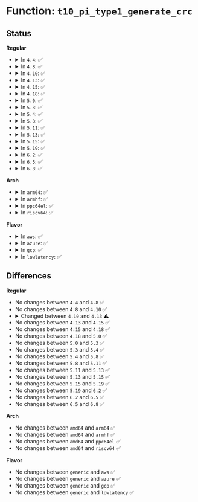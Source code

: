# Function: <code>t10_pi_type1_generate_crc</code>

## Status
<b>Regular</b>
<ul>
<li>
<details>
<summary>In <code>4.4</code>: ✅</summary>

```c
int t10_pi_type1_generate_crc(struct blk_integrity_iter *iter);
```

**Collision:** Unique Static

**Inline:** No

**Transformation:** False

**Instances:**

```
In block/t10-pi.c (ffffffff813e8a50)
Location: block/t10-pi.c:123
Inline: False
```
**Symbols:**

```
ffffffff813e8a50-ffffffff813e8a6c: t10_pi_type1_generate_crc (STB_LOCAL)
```
</details>
</li>
<li>
<details>
<summary>In <code>4.8</code>: ✅</summary>

```c
int t10_pi_type1_generate_crc(struct blk_integrity_iter *iter);
```

**Collision:** Unique Static

**Inline:** No

**Transformation:** False

**Instances:**

```
In block/t10-pi.c (ffffffff8142eb30)
Location: block/t10-pi.c:123
Inline: False
```
**Symbols:**

```
ffffffff8142eb30-ffffffff8142eb4c: t10_pi_type1_generate_crc (STB_LOCAL)
```
</details>
</li>
<li>
<details>
<summary>In <code>4.10</code>: ✅</summary>

```c
int t10_pi_type1_generate_crc(struct blk_integrity_iter *iter);
```

**Collision:** Unique Static

**Inline:** No

**Transformation:** False

**Instances:**

```
In block/t10-pi.c (ffffffff814488b0)
Location: block/t10-pi.c:123
Inline: False
```
**Symbols:**

```
ffffffff814488b0-ffffffff814488cc: t10_pi_type1_generate_crc (STB_LOCAL)
```
</details>
</li>
<li>
<details>
<summary>In <code>4.13</code>: ✅</summary>

```c
blk_status_t t10_pi_type1_generate_crc(struct blk_integrity_iter *iter);
```

**Collision:** Unique Static

**Inline:** No

**Transformation:** False

**Instances:**

```
In block/t10-pi.c (ffffffff81456d50)
Location: block/t10-pi.c:120
Inline: False
```
**Symbols:**

```
ffffffff81456d50-ffffffff81456d6c: t10_pi_type1_generate_crc (STB_LOCAL)
```
</details>
</li>
<li>
<details>
<summary>In <code>4.15</code>: ✅</summary>

```c
blk_status_t t10_pi_type1_generate_crc(struct blk_integrity_iter *iter);
```

**Collision:** Unique Static

**Inline:** No

**Transformation:** False

**Instances:**

```
In block/t10-pi.c (ffffffff814829a0)
Location: block/t10-pi.c:120
Inline: False
```
**Symbols:**

```
ffffffff814829a0-ffffffff814829bc: t10_pi_type1_generate_crc (STB_LOCAL)
```
</details>
</li>
<li>
<details>
<summary>In <code>4.18</code>: ✅</summary>

```c
blk_status_t t10_pi_type1_generate_crc(struct blk_integrity_iter *iter);
```

**Collision:** Unique Static

**Inline:** No

**Transformation:** False

**Instances:**

```
In block/t10-pi.c (ffffffff814b7600)
Location: block/t10-pi.c:120
Inline: False
```
**Symbols:**

```
ffffffff814b7600-ffffffff814b761c: t10_pi_type1_generate_crc (STB_LOCAL)
```
</details>
</li>
<li>
<details>
<summary>In <code>5.0</code>: ✅</summary>

```c
blk_status_t t10_pi_type1_generate_crc(struct blk_integrity_iter *iter);
```

**Collision:** Unique Static

**Inline:** No

**Transformation:** False

**Instances:**

```
In block/t10-pi.c (ffffffff814cade0)
Location: block/t10-pi.c:120
Inline: False
```
**Symbols:**

```
ffffffff814cade0-ffffffff814cadfc: t10_pi_type1_generate_crc (STB_LOCAL)
```
</details>
</li>
<li>
<details>
<summary>In <code>5.3</code>: ✅</summary>

```c
blk_status_t t10_pi_type1_generate_crc(struct blk_integrity_iter *iter);
```

**Collision:** Unique Static

**Inline:** No

**Transformation:** False

**Instances:**

```
In block/t10-pi.c (ffffffff814f96f0)
Location: block/t10-pi.c:103
Inline: False
```
**Symbols:**

```
ffffffff814f96f0-ffffffff814f970c: t10_pi_type1_generate_crc (STB_LOCAL)
```
</details>
</li>
<li>
<details>
<summary>In <code>5.4</code>: ✅</summary>

```c
blk_status_t t10_pi_type1_generate_crc(struct blk_integrity_iter *iter);
```

**Collision:** Unique Static

**Inline:** No

**Transformation:** False

**Instances:**

```
In block/t10-pi.c (ffffffff815175b0)
Location: block/t10-pi.c:102
Inline: False
```
**Symbols:**

```
ffffffff815175b0-ffffffff815175cc: t10_pi_type1_generate_crc (STB_LOCAL)
```
</details>
</li>
<li>
<details>
<summary>In <code>5.8</code>: ✅</summary>

```c
blk_status_t t10_pi_type1_generate_crc(struct blk_integrity_iter *iter);
```

**Collision:** Unique Static

**Inline:** No

**Transformation:** False

**Instances:**

```
In block/t10-pi.c (ffffffff81578320)
Location: block/t10-pi.c:103
Inline: False
```
**Symbols:**

```
ffffffff81578320-ffffffff8157839a: t10_pi_type1_generate_crc (STB_LOCAL)
```
</details>
</li>
<li>
<details>
<summary>In <code>5.11</code>: ✅</summary>

```c
blk_status_t t10_pi_type1_generate_crc(struct blk_integrity_iter *iter);
```

**Collision:** Unique Static

**Inline:** No

**Transformation:** False

**Instances:**

```
In block/t10-pi.c (ffffffff81594d50)
Location: block/t10-pi.c:103
Inline: False
```
**Symbols:**

```
ffffffff81594d50-ffffffff81594dca: t10_pi_type1_generate_crc (STB_LOCAL)
```
</details>
</li>
<li>
<details>
<summary>In <code>5.13</code>: ✅</summary>

```c
blk_status_t t10_pi_type1_generate_crc(struct blk_integrity_iter *iter);
```

**Collision:** Unique Static

**Inline:** No

**Transformation:** False

**Instances:**

```
In block/t10-pi.c (ffffffff8159bb10)
Location: block/t10-pi.c:103
Inline: False
```
**Symbols:**

```
ffffffff8159bb10-ffffffff8159bb8a: t10_pi_type1_generate_crc (STB_LOCAL)
```
</details>
</li>
<li>
<details>
<summary>In <code>5.15</code>: ✅</summary>

```c
blk_status_t t10_pi_type1_generate_crc(struct blk_integrity_iter *iter);
```

**Collision:** Unique Static

**Inline:** No

**Transformation:** False

**Instances:**

```
In block/t10-pi.c (ffffffff81603e10)
Location: block/t10-pi.c:103
Inline: False
```
**Symbols:**

```
ffffffff81603e10-ffffffff81603e8a: t10_pi_type1_generate_crc (STB_LOCAL)
```
</details>
</li>
<li>
<details>
<summary>In <code>5.19</code>: ✅</summary>

```c
blk_status_t t10_pi_type1_generate_crc(struct blk_integrity_iter *iter);
```

**Collision:** Unique Static

**Inline:** No

**Transformation:** False

**Instances:**

```
In block/t10-pi.c (ffffffff816b7140)
Location: block/t10-pi.c:105
Inline: False
```
**Symbols:**

```
ffffffff816b7140-ffffffff816b71cf: t10_pi_type1_generate_crc (STB_LOCAL)
```
</details>
</li>
<li>
<details>
<summary>In <code>6.2</code>: ✅</summary>

```c
blk_status_t t10_pi_type1_generate_crc(struct blk_integrity_iter *iter);
```

**Collision:** Unique Static

**Inline:** No

**Transformation:** False

**Instances:**

```
In block/t10-pi.c (ffffffff81777150)
Location: block/t10-pi.c:105
Inline: False
```
**Symbols:**

```
ffffffff81777150-ffffffff817771df: t10_pi_type1_generate_crc (STB_LOCAL)
```
</details>
</li>
<li>
<details>
<summary>In <code>6.5</code>: ✅</summary>

```c
blk_status_t t10_pi_type1_generate_crc(struct blk_integrity_iter *iter);
```

**Collision:** Unique Static

**Inline:** No

**Transformation:** False

**Instances:**

```
In block/t10-pi.c (ffffffff817b6db0)
Location: block/t10-pi.c:105
Inline: False
```
**Symbols:**

```
ffffffff817b6db0-ffffffff817b6e3f: t10_pi_type1_generate_crc (STB_LOCAL)
```
</details>
</li>
<li>
<details>
<summary>In <code>6.8</code>: ✅</summary>

```c
blk_status_t t10_pi_type1_generate_crc(struct blk_integrity_iter *iter);
```

**Collision:** Unique Static

**Inline:** No

**Transformation:** False

**Instances:**

```
In block/t10-pi.c (ffffffff817fb5b0)
Location: block/t10-pi.c:105
Inline: False
```
**Symbols:**

```
ffffffff817fb5b0-ffffffff817fb63f: t10_pi_type1_generate_crc (STB_LOCAL)
```
</details>
</li>
</ul>
<b>Arch</b>
<ul>
<li>
<details>
<summary>In <code>arm64</code>: ✅</summary>

```c
blk_status_t t10_pi_type1_generate_crc(struct blk_integrity_iter *iter);
```

**Collision:** Unique Static

**Inline:** No

**Transformation:** False

**Instances:**

```
In block/t10-pi.c (ffff80001061e9f0)
Location: block/t10-pi.c:102
Inline: False
```
**Symbols:**

```
ffff80001061e9f0-ffff80001061ea28: t10_pi_type1_generate_crc (STB_LOCAL)
```
</details>
</li>
<li>
<details>
<summary>In <code>armhf</code>: ✅</summary>

```c
blk_status_t t10_pi_type1_generate_crc(struct blk_integrity_iter *iter);
```

**Collision:** Unique Static

**Inline:** No

**Transformation:** False

**Instances:**

```
In block/t10-pi.c (c07c641c)
Location: block/t10-pi.c:102
Inline: False
```
**Symbols:**

```
c07c641c-c07c6444: t10_pi_type1_generate_crc (STB_LOCAL)
```
</details>
</li>
<li>
<details>
<summary>In <code>ppc64el</code>: ✅</summary>

```c
blk_status_t t10_pi_type1_generate_crc(struct blk_integrity_iter *iter);
```

**Collision:** Unique Static

**Inline:** No

**Transformation:** False

**Instances:**

```
In block/t10-pi.c (c0000000007bdd00)
Location: block/t10-pi.c:102
Inline: False
```
**Symbols:**

```
c0000000007bdd00-c0000000007bdd20: t10_pi_type1_generate_crc (STB_LOCAL)
```
</details>
</li>
<li>
<details>
<summary>In <code>riscv64</code>: ✅</summary>

```c
blk_status_t t10_pi_type1_generate_crc(struct blk_integrity_iter *iter);
```

**Collision:** Unique Static

**Inline:** No

**Transformation:** False

**Instances:**

```
In block/t10-pi.c (ffffffe000451526)
Location: block/t10-pi.c:102
Inline: False
```
**Symbols:**

```
ffffffe000451526-ffffffe00045155a: t10_pi_type1_generate_crc (STB_LOCAL)
```
</details>
</li>
</ul>
<b>Flavor</b>
<ul>
<li>
<details>
<summary>In <code>aws</code>: ✅</summary>

```c
blk_status_t t10_pi_type1_generate_crc(struct blk_integrity_iter *iter);
```

**Collision:** Unique Static

**Inline:** No

**Transformation:** False

**Instances:**

```
In block/t10-pi.c (ffffffff8150fb90)
Location: block/t10-pi.c:102
Inline: False
```
**Symbols:**

```
ffffffff8150fb90-ffffffff8150fbac: t10_pi_type1_generate_crc (STB_LOCAL)
```
</details>
</li>
<li>
<details>
<summary>In <code>azure</code>: ✅</summary>

```c
blk_status_t t10_pi_type1_generate_crc(struct blk_integrity_iter *iter);
```

**Collision:** Unique Static

**Inline:** No

**Transformation:** False

**Instances:**

```
In block/t10-pi.c (ffffffff814ffeb0)
Location: block/t10-pi.c:102
Inline: False
```
**Symbols:**

```
ffffffff814ffeb0-ffffffff814ffecc: t10_pi_type1_generate_crc (STB_LOCAL)
```
</details>
</li>
<li>
<details>
<summary>In <code>gcp</code>: ✅</summary>

```c
blk_status_t t10_pi_type1_generate_crc(struct blk_integrity_iter *iter);
```

**Collision:** Unique Static

**Inline:** No

**Transformation:** False

**Instances:**

```
In block/t10-pi.c (ffffffff8150bc20)
Location: block/t10-pi.c:102
Inline: False
```
**Symbols:**

```
ffffffff8150bc20-ffffffff8150bc3c: t10_pi_type1_generate_crc (STB_LOCAL)
```
</details>
</li>
<li>
<details>
<summary>In <code>lowlatency</code>: ✅</summary>

```c
blk_status_t t10_pi_type1_generate_crc(struct blk_integrity_iter *iter);
```

**Collision:** Unique Static

**Inline:** No

**Transformation:** False

**Instances:**

```
In block/t10-pi.c (ffffffff815252c0)
Location: block/t10-pi.c:102
Inline: False
```
**Symbols:**

```
ffffffff815252c0-ffffffff815252dc: t10_pi_type1_generate_crc (STB_LOCAL)
```
</details>
</li>
</ul>

## Differences
<b>Regular</b>
<ul>
<li>
No changes between <code>4.4</code> and <code>4.8</code> ✅
</li>
<li>
No changes between <code>4.8</code> and <code>4.10</code> ✅
</li>
<li>
<details>
<summary>Changed between <code>4.10</code> and <code>4.13</code> ⚠️</summary>
<ul>
<li>
<b>Return type changed. </b>
<code>int</code> ➡️ <code>blk_status_t</code>
</li>
</ul>
</details>
</li>
<li>
No changes between <code>4.13</code> and <code>4.15</code> ✅
</li>
<li>
No changes between <code>4.15</code> and <code>4.18</code> ✅
</li>
<li>
No changes between <code>4.18</code> and <code>5.0</code> ✅
</li>
<li>
No changes between <code>5.0</code> and <code>5.3</code> ✅
</li>
<li>
No changes between <code>5.3</code> and <code>5.4</code> ✅
</li>
<li>
No changes between <code>5.4</code> and <code>5.8</code> ✅
</li>
<li>
No changes between <code>5.8</code> and <code>5.11</code> ✅
</li>
<li>
No changes between <code>5.11</code> and <code>5.13</code> ✅
</li>
<li>
No changes between <code>5.13</code> and <code>5.15</code> ✅
</li>
<li>
No changes between <code>5.15</code> and <code>5.19</code> ✅
</li>
<li>
No changes between <code>5.19</code> and <code>6.2</code> ✅
</li>
<li>
No changes between <code>6.2</code> and <code>6.5</code> ✅
</li>
<li>
No changes between <code>6.5</code> and <code>6.8</code> ✅
</li>
</ul>
<b>Arch</b>
<ul>
<li>
No changes between <code>amd64</code> and <code>arm64</code> ✅
</li>
<li>
No changes between <code>amd64</code> and <code>armhf</code> ✅
</li>
<li>
No changes between <code>amd64</code> and <code>ppc64el</code> ✅
</li>
<li>
No changes between <code>amd64</code> and <code>riscv64</code> ✅
</li>
</ul>
<b>Flavor</b>
<ul>
<li>
No changes between <code>generic</code> and <code>aws</code> ✅
</li>
<li>
No changes between <code>generic</code> and <code>azure</code> ✅
</li>
<li>
No changes between <code>generic</code> and <code>gcp</code> ✅
</li>
<li>
No changes between <code>generic</code> and <code>lowlatency</code> ✅
</li>
</ul>

